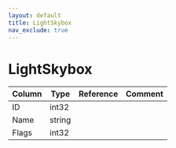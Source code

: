 ```yaml
---
layout: default
title: LightSkybox
nav_exclude: true
---
```

# LightSkybox

| Column | Type | Reference | Comment |
|--------|------|-----------|---------|
|ID|int32|||
|Name|string|||
|Flags|int32|||
